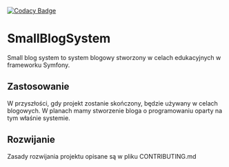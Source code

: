 [![Codacy Badge](https://api.codacy.com/project/badge/Grade/fcd1288f248e41758560533467c2d84e)](https://www.codacy.com/app/SBSystem/SmallBlogSystem?utm_source=github.com&amp;utm_medium=referral&amp;utm_content=SBSystem/SmallBlogSystem&amp;utm_campaign=Badge_Grade)
# SmallBlogSystem
Small blog system to system blogowy stworzony w celach edukacyjnych w frameworku Symfony.
## Zastosowanie
W przyszłości, gdy projekt zostanie skończony, będzie używany w celach blogowych. W planach mamy stworzenie bloga o programowaniu oparty na tym właśnie systemie.
## Rozwijanie
Zasady rozwijania projektu opisane są w pliku CONTRIBUTING.md
